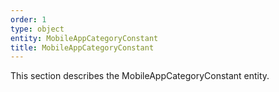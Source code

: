 ```yaml
---
order: 1
type: object
entity: MobileAppCategoryConstant
title: MobileAppCategoryConstant
---
```


This section describes the MobileAppCategoryConstant entity.
